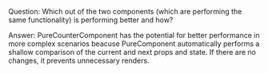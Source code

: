 Question: Which out of the two components (which are performing the same functionality) is performing better and how? 

Answer: PureCounterComponent has the potential for better performance in more complex scenarios beacuse PureComponent automatically performs a shallow comparison of the current and next props and state. If there are no changes, it prevents unnecessary renders. 